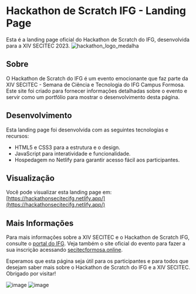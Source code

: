 # Hackathon de Scratch IFG - Landing Page

Esta é a landing page oficial do Hackathon de Scratch do IFG, desenvolvida para a XIV SECITEC 2023.
![hackathon_logo_medalha](https://github.com/maykkk1/landingpage/assets/101356765/121ee21a-36f5-4cc9-94a4-0fa1d7427306)

## Sobre

O Hackathon de Scratch do IFG é um evento emocionante que faz parte da XIV SECITEC - Semana de Ciência e Tecnologia do IFG Campus Formosa. Este site foi criado para fornecer informações detalhadas sobre o evento e servir como um portfólio para mostrar o desenvolvimento desta página.

## Desenvolvimento

Esta landing page foi desenvolvida com as seguintes tecnologias e recursos:

- HTML5 e CSS3 para a estrutura e o design.
- JavaScript para interatividade e funcionalidade.
- Hospedagem no Netlify para garantir acesso fácil aos participantes.

## Visualização



Você pode visualizar esta landing page em: [https://hackathonsecitecifg.netlify.app/](https://hackathonsecitecifg.netlify.app/)


## Mais Informações
Para mais informações sobre a XIV SECITEC e o Hackathon de Scratch IFG, consulte o [portal do IFG](https://www.ifg.edu.br/component/content/article/158-ifg/campus/formosa/noticias-campus-formosa/36119-divulgada-programacao-da-xiv-secitec).
Veja também o site oficial do evento para fazer a sua inscrição acessando [secitecformosa.online](secitecformosa.online).



Esperamos que esta página seja útil para os participantes e para todos que desejam saber mais sobre o Hackathon de Scratch do IFG e a XIV SECITEC. Obrigado por visitar!

![image](https://github.com/maykkk1/landingpage/assets/101356765/87ba2177-bbac-492c-bcff-75393708cf1a)
![image](https://github.com/maykkk1/landingpage/assets/101356765/0f5e50ca-07ef-4644-be06-f7fa83a9d279)

